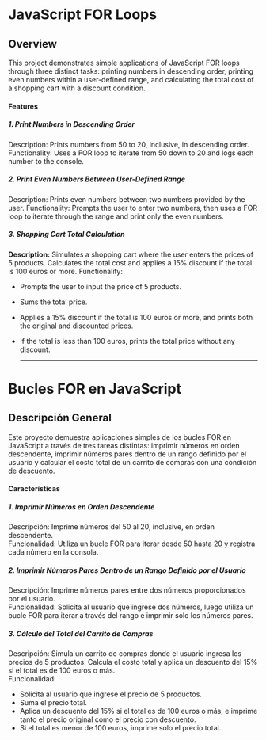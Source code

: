 # JavaScript FOR Loops

## Overview
This project demonstrates simple applications of JavaScript FOR loops through three distinct tasks: printing numbers in descending order, printing even numbers within a user-defined range, and calculating the total cost of a shopping cart with a discount condition.  

#### Features
##### 1. Print Numbers in Descending Order
Description: Prints numbers from 50 to 20, inclusive, in descending order.  
Functionality: Uses a FOR loop to iterate from 50 down to 20 and logs each number to the console.  

##### 2. Print Even Numbers Between User-Defined Range
Description: Prints even numbers between two numbers provided by the user.
Functionality: Prompts the user to enter two numbers, then uses a FOR loop to iterate through the range and print only the even numbers.

##### 3. Shopping Cart Total Calculation
**Description:** Simulates a shopping cart where the user enters the prices of 5 products. Calculates the total cost and applies a 15% discount if the total is 100 euros or more.
Functionality: 
- Prompts the user to input the price of 5 products.
- Sums the total price.
- Applies a 15% discount if the total is 100 euros or more, and prints both the original and discounted prices.
- If the total is less than 100 euros, prints the total price without any discount.

  ---

# Bucles FOR en JavaScript
## Descripción General
Este proyecto demuestra aplicaciones simples de los bucles FOR en JavaScript a través de tres tareas distintas: imprimir números en orden descendente, imprimir números pares dentro de un rango definido por el usuario y calcular el costo total de un carrito de compras con una condición de descuento.  

#### Características
##### 1. Imprimir Números en Orden Descendente
Descripción: Imprime números del 50 al 20, inclusive, en orden descendente.  
Funcionalidad: Utiliza un bucle FOR para iterar desde 50 hasta 20 y registra cada número en la consola.  

##### 2. Imprimir Números Pares Dentro de un Rango Definido por el Usuario
Descripción: Imprime números pares entre dos números proporcionados por el usuario.  
Funcionalidad: Solicita al usuario que ingrese dos números, luego utiliza un bucle FOR para iterar a través del rango e imprimir solo los números pares.  

##### 3. Cálculo del Total del Carrito de Compras  
Descripción: Simula un carrito de compras donde el usuario ingresa los precios de 5 productos. Calcula el costo total y aplica un descuento del 15% si el total es de 100 euros o más.  
Funcionalidad:  
- Solicita al usuario que ingrese el precio de 5 productos.
- Suma el precio total.
- Aplica un descuento del 15% si el total es de 100 euros o más, e imprime tanto el precio original como el precio con descuento.
- Si el total es menor de 100 euros, imprime solo el precio total.

